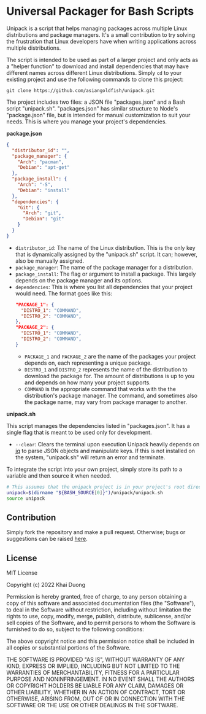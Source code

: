 # Universal Packager for Bash Scripts

Unipack is a script that helps managing packages across multiple Linux distributions and package managers. It's a small contribution to try solving the frustration that Linux developers have when writing applications across multiple distributions.

The script is intended to be used as part of a larger project and only acts as a "helper function" to download and install dependencies that may have different names across different Linux distributions. Simply `cd` to your existing project and use the following commands to clone this project:

```
git clone https://github.com/asiangoldfish/unipack.git
```

The project includes two files: a JSON file "packages.json" and a Bash script "unipack.sh". "packages.json" has similar structure to Node's "package.json" file, but is intended for manual customization to suit your needs. This is where you manage your project's dependencies.

**package.json**
```JSON
{
  "distributor_id": "",
  "package_manager": {
    "Arch": "pacman",
    "Debian": "apt-get"
  },
  "package_install": {
    "Arch": "-S",
    "Debian": "install"
  },
  "dependencies": {
    "Git": {
      "Arch": "git",
      "Debian": "git"
    }
  }
}
```

- `distributor_id`: The name of the Linux distribution. This is the only key that is dynamically assigned by the "unipack.sh" script. It can; however, also be manually assigned.
- `package_manager`: The name of the package manager for a distribution.
- `package_install`: The flag or argument to install a package. This largely depends on the package manager and its options.
- `dependencies`: This is where you list all dependencies that your project would need. The format goes like this:
  ```JSON
  "PACKAGE_1": {
    "DISTRO_1": "COMMAND",
    "DISTRO_2": "COMMAND",
  },
  "PACKAGE_2": {
    "DISTRO_1": "COMMAND",
    "DISTRO_2": "COMMAND",
  }
  ```
  - `PACKAGE_1` and `PACKAGE_2` are the name of the packages your project depends on, each representing a unique package.
  - `DISTRO_1` and `DISTRO_2` represents the name of the distribution to download the package for. The amount of distributions is up to you and depends on how many your project supports.
  - `COMMAND` is the appropriate command that works with the the distribution's package manager. The command, and sometimes also the package name, may vary from package manager to another.

**unipack.sh**

This script manages the dependencies listed in "packages.json". It has a single flag that is meant to be used only for development.
- `--clear`: Clears the terminal upon execution
Unipack heavily depends on [jq](https://stedolan.github.io/jq/) to parse JSON objects and manipulate keys. If this is not installed on the system, "unipack.sh" will return an error and terminate.

To integrate the script into your own project, simply store its path to a variable and then source it when needed.
```Bash
# This assumes that the unipack project is in your project's root directory
unipack=$(dirname "${BASH_SOURCE[0]}")/unipack/unipack.sh
source unipack
```

## Contribution
Simply fork the repository and make a pull request. Otherwise; bugs or suggestions can be raised [here](https://github.com/asiangoldfish/unipack/issues).

## License
MIT License

Copyright (c) 2022 Khai Duong

Permission is hereby granted, free of charge, to any person obtaining a copy
of this software and associated documentation files (the "Software"), to deal
in the Software without restriction, including without limitation the rights
to use, copy, modify, merge, publish, distribute, sublicense, and/or sell
copies of the Software, and to permit persons to whom the Software is
furnished to do so, subject to the following conditions:

The above copyright notice and this permission notice shall be included in all
copies or substantial portions of the Software.

THE SOFTWARE IS PROVIDED "AS IS", WITHOUT WARRANTY OF ANY KIND, EXPRESS OR
IMPLIED, INCLUDING BUT NOT LIMITED TO THE WARRANTIES OF MERCHANTABILITY,
FITNESS FOR A PARTICULAR PURPOSE AND NONINFRINGEMENT. IN NO EVENT SHALL THE
AUTHORS OR COPYRIGHT HOLDERS BE LIABLE FOR ANY CLAIM, DAMAGES OR OTHER
LIABILITY, WHETHER IN AN ACTION OF CONTRACT, TORT OR OTHERWISE, ARISING FROM,
OUT OF OR IN CONNECTION WITH THE SOFTWARE OR THE USE OR OTHER DEALINGS IN THE
SOFTWARE.
